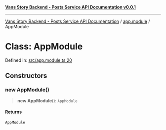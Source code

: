 [**Vans Story Backend - Posts Service API Documentation v0.0.1**](README.md)

***

[Vans Story Backend - Posts Service API Documentation](modules.md) / [app.module](app.module\README.md) / AppModule

# Class: AppModule

Defined in: [src/app.module.ts:20](https://github.com/JONGHYUNVAN/vans_story_be_post/blob/30670f9b5f4ff4f94181bc9d1b844416ab74ddc8/src/app.module.ts#L20)

## Constructors

### new AppModule()

> **new AppModule**(): `AppModule`

#### Returns

`AppModule`
